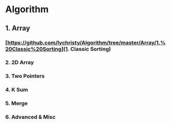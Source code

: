 # Algorithm
## 1. Array
### [https://github.com/lychristy/Algorithm/tree/master/Array/1.%20Classic%20Sorting](1. Classic Sorting)
### 2. 2D Array
### 3. Two Pointers
### 4. K Sum
### 5. Merge
### 6. Advanced & Misc